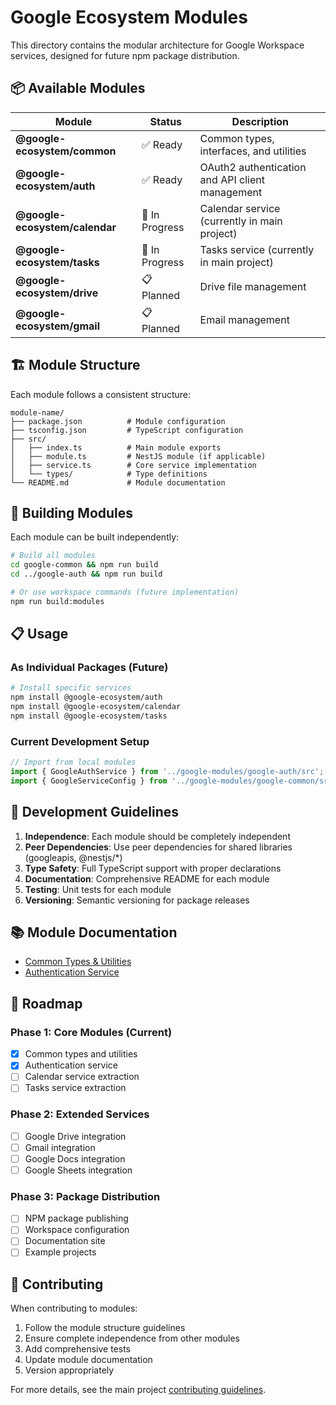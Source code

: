 # Google Ecosystem Modules

This directory contains the modular architecture for Google Workspace services, designed for future npm package distribution.

## 📦 Available Modules

| Module | Status | Description |
|--------|--------|-------------|
| **@google-ecosystem/common** | ✅ Ready | Common types, interfaces, and utilities |
| **@google-ecosystem/auth** | ✅ Ready | OAuth2 authentication and API client management |
| **@google-ecosystem/calendar** | 🚧 In Progress | Calendar service (currently in main project) |
| **@google-ecosystem/tasks** | 🚧 In Progress | Tasks service (currently in main project) |
| **@google-ecosystem/drive** | 📋 Planned | Drive file management |
| **@google-ecosystem/gmail** | 📋 Planned | Email management |

## 🏗️ Module Structure

Each module follows a consistent structure:

```
module-name/
├── package.json          # Module configuration
├── tsconfig.json         # TypeScript configuration  
├── src/
│   ├── index.ts          # Main module exports
│   ├── module.ts         # NestJS module (if applicable)
│   ├── service.ts        # Core service implementation
│   └── types/            # Type definitions
└── README.md             # Module documentation
```

## 🚀 Building Modules

Each module can be built independently:

```bash
# Build all modules
cd google-common && npm run build
cd ../google-auth && npm run build

# Or use workspace commands (future implementation)
npm run build:modules
```

## 📋 Usage

### As Individual Packages (Future)

```bash
# Install specific services
npm install @google-ecosystem/auth
npm install @google-ecosystem/calendar
npm install @google-ecosystem/tasks
```

### Current Development Setup

```typescript
// Import from local modules
import { GoogleAuthService } from '../google-modules/google-auth/src';
import { GoogleServiceConfig } from '../google-modules/google-common/src';
```

## 🔧 Development Guidelines

1. **Independence**: Each module should be completely independent
2. **Peer Dependencies**: Use peer dependencies for shared libraries (googleapis, @nestjs/*)
3. **Type Safety**: Full TypeScript support with proper declarations
4. **Documentation**: Comprehensive README for each module
5. **Testing**: Unit tests for each module
6. **Versioning**: Semantic versioning for package releases

## 📚 Module Documentation

- [Common Types & Utilities](./google-common/README.md)
- [Authentication Service](./google-auth/README.md)

## 🚀 Roadmap

### Phase 1: Core Modules (Current)
- [x] Common types and utilities
- [x] Authentication service
- [ ] Calendar service extraction
- [ ] Tasks service extraction

### Phase 2: Extended Services
- [ ] Google Drive integration
- [ ] Gmail integration
- [ ] Google Docs integration
- [ ] Google Sheets integration

### Phase 3: Package Distribution
- [ ] NPM package publishing
- [ ] Workspace configuration
- [ ] Documentation site
- [ ] Example projects

## 🤝 Contributing

When contributing to modules:

1. Follow the module structure guidelines
2. Ensure complete independence from other modules
3. Add comprehensive tests
4. Update module documentation
5. Version appropriately

For more details, see the main project [contributing guidelines](../README.md#contributing).
